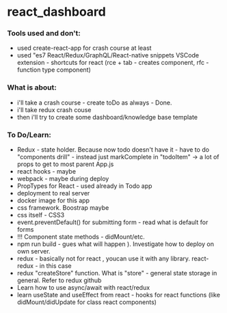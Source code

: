 # react_dashboard



### Tools used and don't:
- used create-react-app for crash course at least
- used "es7 React/Redux/GraphQL/React-native snippets VSCode extension - shortcuts for react (rce + tab - creates component, rfc - function type component)

### What is about: 
- i'll take a crash course - create toDo as always - Done.
- i'll take redux crash couse 
- then i'll try to create some dashboard/knowledge base template


### To Do/Learn:
- Redux - state holder. Because now todo doesn't have it - have to do "components drill" - instead just markComplete in "todoItem" -> a lot of props to get to most parent App.js
- react hooks - maybe
- webpack - maybe during deploy
- PropTypes for React - used already in Todo app
- deployment to real server 
- docker image for this app
- css framework. Boostrap maybe
- css itself - CSS3
- event.preventDefault() for submitting form - read what is default for forms
- !!! Component state methods - didMount/etc.
- npm run build - gues what will happen ). Investigate how to deploy on own server. 
- redux - basically not for react , youcan use it with any library. react-redux - in this case
- redux "createStore" function. What is "store" - general state storage in general. Refer to redux github
- Learn how to use async/await with react/redux
- learn useState and useEffect from react - hooks for react functions (like didMount/didUpdate for class react components)

